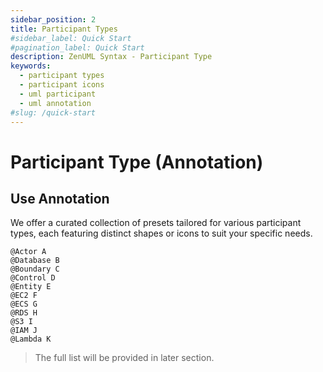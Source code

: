 ```yaml
---
sidebar_position: 2
title: Participant Types
#sidebar_label: Quick Start
#pagination_label: Quick Start
description: ZenUML Syntax - Participant Type
keywords:
  - participant types
  - participant icons
  - uml participant
  - uml annotation
#slug: /quick-start
---
```


# Participant Type (Annotation)

## Use Annotation

We offer a curated collection of presets tailored for various participant types, each featuring distinct shapes or icons to suit your specific needs.

```zenuml title=Participant Types
@Actor A
@Database B
@Boundary C
@Control D
@Entity E
@EC2 F
@ECS G
@RDS H
@S3 I
@IAM J
@Lambda K
```

> The full list will be provided in later section.

